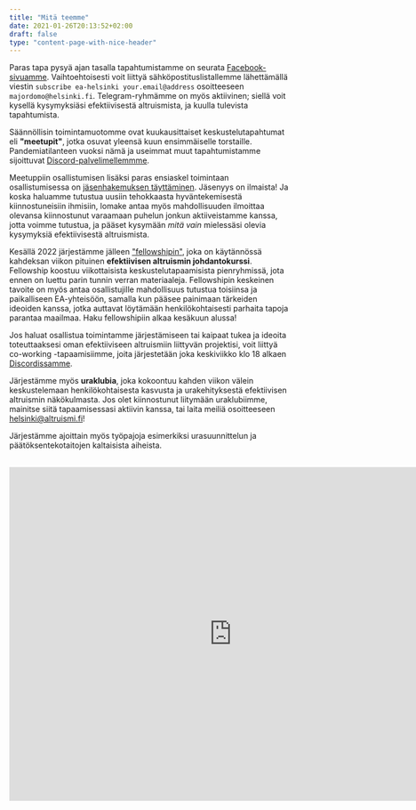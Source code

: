 ```yaml
---
title: "Mitä teemme"
date: 2021-01-26T20:13:52+02:00
draft: false
type: "content-page-with-nice-header"
---
```


Paras tapa pysyä ajan tasalla tapahtumistamme on seurata [Facebook-sivuamme](https://www.facebook.com/EffectiveAltruismHY). Vaihtoehtoisesti voit liittyä sähköpostituslistallemme lähettämällä viestin `subscribe ea-helsinki your.email@address` osoitteeseen `majordomo@helsinki.fi`. Telegram-ryhmämme on myös aktiivinen; siellä voit kysellä kysymyksiäsi efektiivisestä altruismista, ja kuulla tulevista tapahtumista.

Säännöllisin toimintamuotomme ovat kuukausittaiset keskustelutapahtumat eli **"meetupit"**, jotka osuvat yleensä kuun ensimmäiselle torstaille. Pandemiatilanteen vuoksi nämä ja useimmat muut tapahtumistamme sijoittuvat [Discord-palvelimellemmme](https://discord.gg/UwtykUk).

Meetuppiin osallistumisen lisäksi paras ensiaskel toimintaan osallistumisessa on [jäsenhakemuksen täyttäminen](https://airtable.com/shrbLGKhKaTLGI911). Jäsenyys on ilmaista! Ja koska haluamme tutustua uusiin tehokkaasta hyväntekemisestä kiinnostuneisiin ihmisiin, lomake antaa myös mahdollisuuden ilmoittaa olevansa kiinnostunut varaamaan puhelun jonkun aktiiveistamme kanssa, jotta voimme tutustua, ja pääset kysymään *mitä vain* mielessäsi olevia kysymyksiä efektiivisestä altruismista. 

Kesällä 2022 järjestämme jälleen ["fellowshipin"](https://www.altruismi.fi/fellowship), joka on käytännössä kahdeksan viikon pituinen **efektiivisen altruismin johdantokurssi**. Fellowship koostuu viikottaisista keskustelutapaamisista pienryhmissä, jota ennen on luettu parin tunnin verran materiaaleja. Fellowshipin keskeinen tavoite on myös antaa osallistujille mahdollisuus tutustua toisiinsa ja paikalliseen EA-yhteisöön, samalla kun pääsee painimaan tärkeiden ideoiden kanssa, jotka auttavat löytämään henkilökohtaisesti parhaita tapoja parantaa maailmaa. Haku fellowshipiin alkaa kesäkuun alussa!

Jos haluat osallistua toimintamme järjestämiseen tai kaipaat tukea ja ideoita toteuttaaksesi oman efektiiviseen altruismiin liittyvän projektisi, voit liittyä co-working -tapaamisiimme, joita järjestetään joka keskiviikko klo 18 alkaen [Discordissamme](https://discord.gg/UwtykUk).

Järjestämme myös **uraklubia**, joka kokoontuu kahden viikon välein keskustelemaan henkilökohtaisesta kasvusta ja urakehityksestä efektiivisen altruismin näkökulmasta. Jos olet kiinnostunut liitymään uraklubiimme, mainitse siitä tapaamisessasi aktiivin kanssa, tai laita meiliä osoitteeseen [helsinki@altruismi.fi](mailto:helsinki@altruismi.fi)!

Järjestämme ajoittain myös työpajoja esimerkiksi urasuunnittelun ja päätöksentekotaitojen kaltaisista aiheista.

<br/>
<iframe src="https://calendar.google.com/calendar/embed?src=82g98l54kdf4a7sh6j4qumelbo%40group.calendar.google.com&ctz=Europe%2FHelsinki" style="border:0 #777" width="800" height="600" frameborder="0" scrolling="no"></iframe>
